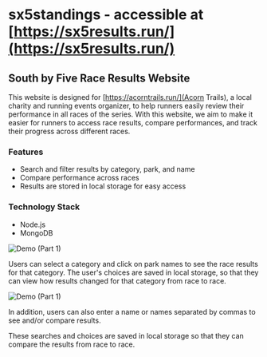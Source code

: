 # sx5standings - accessible at [https://sx5results.run/](https://sx5results.run/)

## **South by Five Race Results Website**

This website is designed for [https://acorntrails.run/](Acorn Trails), a local charity and running events organizer, to help runners easily review their performance in all races of the series. With this website, we aim to make it easier for runners to access race results, compare performances, and track their progress across different races.


### **Features**

- Search and filter results by category, park, and name
- Compare performance across races
 - Results are stored in local storage for easy access
 

### **Technology Stack**
- Node.js
- MongoDB


![Demo (Part 1)](https://media.giphy.com/media/4NNUGzNcWRUoTnvy1d/giphy.gif)

Users can select a category and click on park names to see the race results for that category. The user's choices are saved in local storage, so that they can view how results changed for that category from race to race.

![Demo (Part 1)](https://media.giphy.com/media/ZdeRLJ6CulRmTlNlEE/giphy.gif)

In addition, users can also enter a name or names separated by commas to see and/or compare results.

These searches and choices are saved in local storage so that they can compare the results from race to race.
